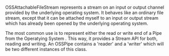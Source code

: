 OSSAttachableFileStream represents a  stream on an input or output channel provided by the underlying operating system. It behaves like an ordinary file stream, except that it can be attached myself to an input or output stream which has already been opened by the underlying operating system.

The most common use is to represent either the read or write end of a Pipe from the  Operatying System . This way, it provides a Stream API for both, reading and writing. An OSSPipe  contains a 'reader' and a 'writer' which will be two different instances of this class.